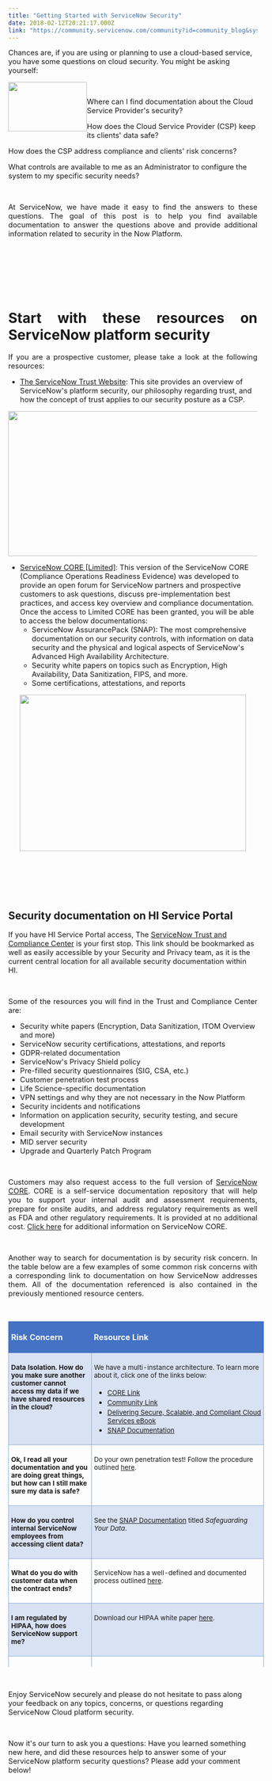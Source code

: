 ```yaml
---
title: "Getting Started with ServiceNow Security"
date: 2018-02-12T20:21:17.000Z
link: "https://community.servicenow.com/community?id=community_blog&sys_id=2dbd6aa9dbd0dbc01dcaf3231f961987"
---
```

<p><span style="font-size: 11.0pt;">Chances are, if you are using or planning to use a cloud-based service, you have some questions on cloud security. You might be asking yourself:</span></p>
<p><span style="font-size: 11.0pt;"><img class="image-1 jive-image" style="float: left; width: 159px; height: 99.5934px;" src="8c7de7bddb54df04e9737a9e0f961935.iix" width="159" height="100" /></span></p>
<p> </p>
<p><span style="font-size: 11.0pt;">Where can I find documentation about the Cloud Service Provider&#39;s security?</span></p>
<p><span style="font-size: 11.0pt;">How does the Cloud Service Provider (CSP) keep its clients&#39; data safe? </span></p>
<p><span style="font-size: 11.0pt;">How does the CSP address compliance and clients&#39; risk concerns?</span></p>
<p><span style="font-size: 11.0pt;">What controls are available to me as an Administrator to configure the system to my specific security needs?</span></p>
<p> </p>
<p style="text-align: justify;"><span style="font-size: 11.0pt;">At ServiceNow, we have made it easy to find the answers to these questions. The goal of this post is to help you find available documentation to answer the questions above and provide additional information related to security in the Now Platform.</span></p>
<p style="text-align: justify;"> </p>
<h1 style="text-align: justify;"> </h1>
<h1 style="text-align: justify;">Start with these resources on ServiceNow platform security</h1>
<p style="text-align: justify;"><span style="font-size: 11.0pt;">If you are a prospective customer, please take a look at the following resources:</span></p>
<ul style="list-style-type: disc;"><li><a href="https://www.servicenow.com/company/trust.html" rel="nofollow"><span style="font-size: 11.0pt;">The ServiceNow Trust Website</span></a><span style="font-size: 11.0pt;">: This site provides an overview of ServiceNow&#39;s platform security, our philosophy regarding trust, and how the concept of trust applies to our security posture as a CSP. </span></li></ul>
<p><a href="https://www.servicenow.com/company/trust.html" rel="nofollow"><img class="image-2 jive-image" style="width: 620px; height: 293px; display: block; margin-left: auto; margin-right: auto;" src="d2645906db18130468c1fb651f9619e4.iix" width="847" height="400" /></a></p>
<ul style="list-style-type: disc;"><li><span style="font-size: 11.0pt;"><a class="jive_macro_community jive_macro" title="ServiceNow CORE [Limited]" href="undefined2281" rel="nofollow">ServiceNow CORE [Limited]</a></span>: <span style="font-size: 11.0pt;">This version of the ServiceNow CORE (Compliance Operations Readiness Evidence) was developed to provide an open forum for ServiceNow partners and prospective customers to ask questions, discuss pre-implementation best practices, and access key overview and compliance documentation. Once the access to Limited CORE has been granted, you will be able to access the below documentations:</span>
<ul><li><span style="font-size: 11.0pt;">ServiceNow AssurancePack (SNAP): The most comprehensive documentation on our security controls, with information on data security and the physical and logical aspects of ServiceNow&#39;s Advanced High Availability Architecture.</span></li><li><span style="font-size: 11.0pt;">Security white papers on topics such as Encryption, High Availability, Data Sanitization, FIPS, and more.</span></li><li><span style="font-size: 11.0pt;">Some certifications, attestations, and reports</span></li></ul>
</li></ul>
<p><span style="font-size: 11.0pt;"><img class="image-3 jive-image" style="display: block; margin-left: auto; margin-right: auto; height: 316px; width: 458.71px;" src="59adecc6db9857049c9ffb651f9619d0.iix" width="459" height="316" /></span></p>
<h2> </h2>
<p> </p>
<h2 style="text-align: justify;">Security documentation on HI Service Portal</h2>
<p><span style="font-size: 11.0pt;">If you have HI Service Portal access, The </span><a style="text-align: justify;" href="https://hi.service-now.com/kb_view.do?sysparm_article&#61;KB0635608" rel="nofollow"><span style="font-size: 11.0pt;">ServiceNow Trust and Compliance Center</span></a><span style="font-size: 11.0pt;"> is your first stop. This link should be bookmarked as well as easily accessible by your Security and Privacy team, as it is the current central location for all available security documentation within HI.</span></p>
<p style="text-align: justify;"> </p>
<p style="text-align: justify;"><span style="font-size: 11.0pt;">Some of the resources you will find in the Trust and Compliance Center are:</span></p>
<ul><li><span style="font-size: 11.0pt;">Security white papers (Encryption, Data Sanitization, ITOM Overview and more)</span></li><li><span style="font-size: 11.0pt;">ServiceNow security certifications, attestations, and reports</span></li><li><span style="font-size: 11.0pt;">GDPR-related documentation</span></li><li><span style="font-size: 11.0pt;">ServiceNow&#39;s Privacy Shield policy</span></li><li><span style="font-size: 11.0pt;">Pre-filled security questionnaires (SIG, CSA, etc.)</span></li><li><span style="font-size: 11.0pt;">Customer penetration test process</span></li><li><span style="font-size: 11.0pt;">Life Science-specific documentation</span></li><li><span style="font-size: 11.0pt;">VPN settings and why they are not necessary in the Now Platform</span></li><li><span style="font-size: 11.0pt;">Security incidents and notifications</span></li><li><span style="font-size: 11.0pt;">Information on application security, security testing, and secure development</span></li><li><span style="font-size: 11.0pt;">Email security with ServiceNow instances</span></li><li><span style="font-size: 11.0pt;">MID server security</span></li><li><span style="font-size: 11.0pt;">Upgrade and Quarterly Patch Program</span></li></ul>
<p> </p>
<p style="text-align: justify;"><span style="font-size: 11.0pt;">Customers may also request access to the full version of </span><a href="community?id&#61;community_article&amp;sys_id&#61;aa8c2ae1dbd0dbc01dcaf3231f961962" rel="nofollow"><span style="font-size: 11.0pt;">ServiceNow CORE</span></a>. <span style="font-size: 11.0pt;">CORE is a self-service documentation repository that will help you to support your internal audit and assessment requirements, prepare for onsite audits, and address regulatory requirements as well as FDA and other regulatory requirements. It is provided at no additional cost. </span><a href="https://hi.service-now.com/nav_to.do?uri&#61;/kb_view.do%3Fsysparm_article%3DKB0564067" rel="nofollow"><span style="font-size: 11.0pt;">Click here</span></a><span style="font-size: 11.0pt;"> for additional information on ServiceNow CORE.</span></p>
<p> </p>
<p style="text-align: justify;"><span style="font-size: 11.0pt;">Another way to search for documentation is by security risk concern. In the table below are a few examples of some common risk concerns with a corresponding link to documentation on how ServiceNow addresses them. All of the documentation referenced is also contained in the previously mentioned resource centers.</span></p>
<p> </p>
<table style="border: none; width: 954px; height: 698px;" border="1" width="954" cellspacing="0" cellpadding="0"><tbody><tr><td style="border: solid #4472c4 1.0pt; border-right: none; background: #4472C4; padding: .05in .05in .05in .05in;" valign="top" width="157">
<p><span style="color: white;"><strong>Risk Concern</strong></span></p>
</td><td style="border: solid #4472c4 1.0pt; border-left: none; background: #4472C4; padding: .05in .05in .05in .05in;" valign="top" width="338">
<p><span style="color: white;"><strong>Resource Link</strong></span></p>
</td></tr><tr><td style="border: solid #8eaadb 1.0pt; border-top: none; background: #D9E2F3; padding: .05in .05in .05in .05in;" valign="top" width="157">
<p><span style="font-size: 10.0pt;"><strong>Data Isolation. How do you make sure another customer cannot access my data if we have shared resources in the cloud?</strong></span></p>
</td><td style="border-top: none; border-left: none; border-bottom: solid #8EAADB 1.0pt; border-right: solid #8EAADB 1.0pt; background: #D9E2F3; padding: .05in .05in .05in .05in;" valign="top" width="338">
<p><span style="font-size: 10.0pt;">We have a multi-instance architecture. To learn more about it, click one of the links below:</span></p>
<ul style="list-style-type: disc;"><li><a href="community?id&#61;community_article&amp;sys_id&#61;e3fca6a5dbd0dbc01dcaf3231f961991" rel="nofollow"><span style="font-size: 10.0pt;">CORE Link</span></a></li><li><span style="font-size: 10.0pt;"><a title="" href="community?id&#61;community_article&amp;sys_id&#61;e3fca6a5dbd0dbc01dcaf3231f961991" rel="nofollow">Community Link</a></span></li><li><a href="https://www.servicenow.com/content/dam/servicenow/documents/ebook/ebk-how-servicenow-delivers-safe-and-secure-cloud-services.pdf" rel="nofollow"><span style="font-size: 10.0pt;">Delivering Secure, Scalable, and Compliant Cloud Services eBook</span></a></li><li><a href="community/special-interest-groups/servicenow-core-limited/content?filterID&#61;contentstatus%5Bpublished%5D%7Ecategory%5Bservicenow-assurance-pack-snap%5D" rel="nofollow"><span style="font-size: 10.0pt;">SNAP Documentation</span></a></li></ul>
</td></tr><tr><td style="border: solid #8eaadb 1.0pt; border-top: none; padding: .05in .05in .05in .05in;" valign="top" width="157">
<p><span style="font-size: 10.0pt;"><strong>Ok, I read all your documentation and you are doing great things, but how can I still make sure my data is safe?</strong></span></p>
</td><td style="border-top: none; border-left: none; border-bottom: solid #8EAADB 1.0pt; border-right: solid #8EAADB 1.0pt; padding: .05in .05in .05in .05in;" valign="top" width="338">
<p><span style="font-size: 10.0pt;">Do your own penetration test! Follow the procedure outlined </span><a href="https://hi.service-now.com/kb_view.do?sysparm_article&#61;KB0538598" rel="nofollow"><span style="font-size: 10.0pt;">here</span></a><span style="font-size: 10.0pt;">. </span></p>
</td></tr><tr><td style="border: solid #8eaadb 1.0pt; border-top: none; background: #D9E2F3; padding: .05in .05in .05in .05in;" valign="top" width="157">
<p><span style="font-size: 10.0pt;"><strong>How do you control internal ServiceNow employees from accessing client data?</strong></span></p>
</td><td style="border-top: none; border-left: none; border-bottom: solid #8EAADB 1.0pt; border-right: solid #8EAADB 1.0pt; background: #D9E2F3; padding: .05in .05in .05in .05in;" valign="top" width="338">
<p><span style="font-size: 10.0pt;">See the </span><a href="community/special-interest-groups/servicenow-core-limited/content?filterID&#61;contentstatus%5Bpublished%5D%7Ecategory%5Bservicenow-assurance-pack-snap%5D" rel="nofollow"><span style="font-size: 10.0pt;">SNAP Documentation</span></a><span style="font-size: 10.0pt;"> titled <em>Safeguarding Your Data</em>.</span></p>
</td></tr><tr><td style="border: solid #8eaadb 1.0pt; border-top: none; padding: .05in .05in .05in .05in;" valign="top" width="157">
<p><span style="font-size: 10.0pt;"><strong>What do you do with customer data when the contract ends?</strong></span></p>
</td><td style="border-top: none; border-left: none; border-bottom: solid #8EAADB 1.0pt; border-right: solid #8EAADB 1.0pt; padding: .05in .05in .05in .05in;" valign="top" width="338">
<p><span style="font-size: 10.0pt;">ServiceNow has a well-defined and documented process outlined </span><a href="https://hi.service-now.com/sys_attachment.do?sys_id&#61;5666d709db458f040e3dfb651f9619eb" rel="nofollow"><span style="font-size: 10.0pt;">here</span></a><span style="font-size: 10.0pt;">. </span></p>
</td></tr><tr><td style="border: solid #8eaadb 1.0pt; border-top: none; background: #D9E2F3; padding: .05in .05in .05in .05in;" valign="top" width="157">
<p><span style="font-size: 10.0pt;"><strong>I am regulated by HIPAA, how does ServiceNow support me?</strong></span></p>
</td><td style="border-top: none; border-left: none; border-bottom: solid #8EAADB 1.0pt; border-right: solid #8EAADB 1.0pt; background: #D9E2F3; padding: .05in .05in .05in .05in;" valign="top" width="338">
<p><span style="font-size: 10.0pt;">Download our HIPAA white paper </span><a href="https://hi.service-now.com/sys_attachment.do?sys_id&#61;95765389db458f040e3dfb651f9619c3" rel="nofollow"><span style="font-size: 10.0pt;">here</span></a><span style="font-size: 10.0pt;">. </span></p>
</td></tr><tr><td style="border: solid #8eaadb 1.0pt; border-top: none; padding: .05in .05in .05in .05in;" valign="top" width="157">
<p><span style="font-size: 10.0pt;"><strong>How does ServiceNow make sure no malicious code can infect the ServiceNow platform?</strong></span></p>
</td><td style="border-top: none; border-left: none; border-bottom: solid #8EAADB 1.0pt; border-right: solid #8EAADB 1.0pt; padding: .05in .05in .05in .05in;" valign="top" width="338">
<p><span style="font-size: 10.0pt;">See the </span><a href="community/special-interest-groups/servicenow-core-limited/content?filterID&#61;contentstatus%5Bpublished%5D%7Ecategory%5Bservicenow-assurance-pack-snap%5D" rel="nofollow"><span style="font-size: 10.0pt;">SNAP Documentation</span></a><span style="font-size: 10.0pt;"> titled <em>Securing the ServiceNow Platform</em>, specifically the sections &#34;Security Logging and Monitoring,&#34; &#34;ServiceNow Infrastructure,&#34; and &#34;Vulnerability Management.&#34;</span></p>
</td></tr><tr><td style="border: solid #8eaadb 1.0pt; border-top: none; background: #D9E2F3; padding: .05in .05in .05in .05in;" valign="top" width="157">
<p><span style="font-size: 10.0pt;"><strong>How does ServiceNow mitigate risks associated with DDOS attacks?</strong></span></p>
</td><td style="border-top: none; border-left: none; border-bottom: solid #8EAADB 1.0pt; border-right: solid #8EAADB 1.0pt; background: #D9E2F3; padding: .05in .05in .05in .05in;" valign="top" width="338">
<p><span style="font-size: 10.0pt;">See the </span><a href="community/special-interest-groups/servicenow-core-limited/content?filterID&#61;contentstatus%5Bpublished%5D%7Ecategory%5Bservicenow-assurance-pack-snap%5D" rel="nofollow"><span style="font-size: 10.0pt;">SNAP Documentation</span></a><span style="font-size: 10.0pt;"> titled <em>Securing the ServiceNow Platform</em>, specifically the section &#34;Distributed Denial of Service (DDoS).&#34;</span></p>
</td></tr></tbody></table>
<p> </p>
<p><span style="font-size: 11.0pt;">Enjoy ServiceNow securely and please do not hesitate to pass along your feedback on any topics, concerns, or questions regarding ServiceNow Cloud platform security.</span></p>
<p> </p>
<p><span style="font-size: 11.0pt;">Now it&#39;s our turn to ask you a questions: Have you learned something new here, and did these resources help to answer some of your ServiceNow platform security questions? Please add your comment below!</span></p>